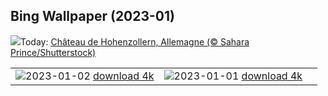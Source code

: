 ## Bing Wallpaper (2023-01)
![](https://www.bing.com/th?id=OHR.HohenzollernBurg_FR-CA9324924981_UHD.jpg&w=1000)Today: [Château de Hohenzollern, Allemagne (© Sahara Prince/Shutterstock)](https://www.bing.com/th?id=OHR.HohenzollernBurg_FR-CA9324924981_UHD.jpg)

|      |      |      |
| :----: | :----: | :----: |
|![](https://www.bing.com/th?id=OHR.NorwayNYD_FR-CA9224898504_UHD.jpg&pid=hp&w=384&h=216&rs=1&c=4)2023-01-02 [download 4k](https://www.bing.com/th?id=OHR.NorwayNYD_FR-CA9224898504_UHD.jpg)|![](https://www.bing.com/th?id=OHR.SydneyNYE_FR-CA9125191528_UHD.jpg&pid=hp&w=384&h=216&rs=1&c=4)2023-01-01 [download 4k](https://www.bing.com/th?id=OHR.SydneyNYE_FR-CA9125191528_UHD.jpg)|